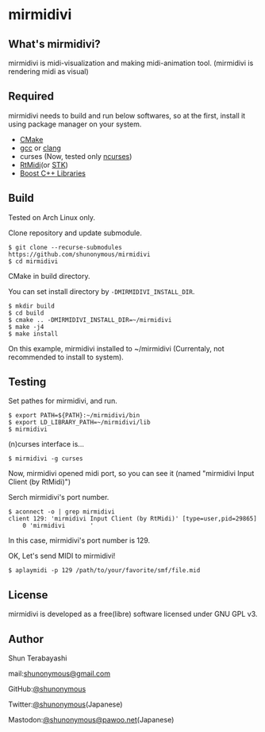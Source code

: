 mirmidivi
=========

What's mirmidivi?
-----------------

mirmidivi is midi-visualization and making midi-animation tool. (mirmidivi is rendering midi as visual)

Required
--------

mirmidivi needs to build and run below softwares, so at the first, install it using package manager on your system.

* [CMake](https://cmake.org/)
* [gcc](https://gcc.gnu.org/) or [clang](https://clang.llvm.org/)
* curses (Now, tested only [ncurses](https://www.gnu.org/software/ncurses/))
* [RtMidi](https://github.com/thestk/rtmidi)(or [STK](https://github.com/thestk/stk))
* [Boost C++ Libraries](http://www.boost.org/)

Build
-----

Tested on Arch Linux only.

Clone repository and update submodule.

	$ git clone --recurse-submodules https://github.com/shunonymous/mirmidivi
	$ cd mirmidivi

CMake in build directory.

You can set install directory by `-DMIRMIDIVI_INSTALL_DIR`.

	$ mkdir build
	$ cd build
	$ cmake .. -DMIRMIDIVI_INSTALL_DIR=~/mirmidivi
	$ make -j4
	$ make install
	
On this example, mirmidivi installed to ~/mirmidivi (Currentaly, not recommended to install to system).

Testing
-------

Set pathes for mirmidivi, and run.

	$ export PATH=${PATH}:~/mirmidivi/bin
	$ export LD_LIBRARY_PATH=~/mirmidivi/lib
	$ mirmidivi
	
(n)curses interface is...

	$ mirmidivi -g curses

Now, mirmidivi opened midi port, so you can see it (named "mirmidivi Input Client (by RtMidi)")

Serch mirmidivi's port number.

	$ aconnect -o | grep mirmidivi
	client 129: 'mirmidivi Input Client (by RtMidi)' [type=user,pid=29865]
	    0 'mirmidivi       '

In this case, mirmidivi's port number is 129.

OK, Let's send MIDI to mirmidivi!

	$ aplaymidi -p 129 /path/to/your/favorite/smf/file.mid

License
-------

mirmidivi is developed as a free(libre) software licensed under GNU GPL v3.

Author
------

Shun Terabayashi

mail:[shunonymous@gmail.com](mailto:shunonymous@gmail.com)

GitHub:[@shunonymous](https://github.com/shunonymous)

Twitter:[@shunonymous](https://twitter.com/shunonymous)(Japanese)

Mastodon:[@shunonymous@pawoo.net](https://pawoo.net/@shunonymous)(Japanese)
